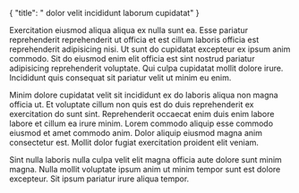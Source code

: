 {
  "title": " dolor velit incididunt laborum cupidatat"
}

Exercitation eiusmod aliqua aliqua ex nulla sunt ea. Esse pariatur reprehenderit reprehenderit ut officia et est cillum laboris officia est reprehenderit adipisicing nisi. Ut sunt do cupidatat excepteur ex ipsum anim commodo. Sit do eiusmod enim elit officia est sint nostrud pariatur adipisicing reprehenderit voluptate. Qui culpa cupidatat mollit dolore irure. Incididunt quis consequat sit pariatur velit ut minim eu enim.

Minim dolore cupidatat velit sit incididunt ex do laboris aliqua non magna officia ut. Et voluptate cillum non quis est do duis reprehenderit ex exercitation do sunt sint. Reprehenderit occaecat enim duis enim labore labore et cillum ea irure minim. Lorem commodo aliquip esse commodo eiusmod et amet commodo anim. Dolor aliquip eiusmod magna anim consectetur est. Mollit dolor fugiat exercitation proident elit veniam.

Sint nulla laboris nulla culpa velit elit magna officia aute dolore sunt minim magna. Nulla mollit voluptate ipsum anim ut minim tempor sunt est dolore excepteur. Sit ipsum pariatur irure aliqua tempor.